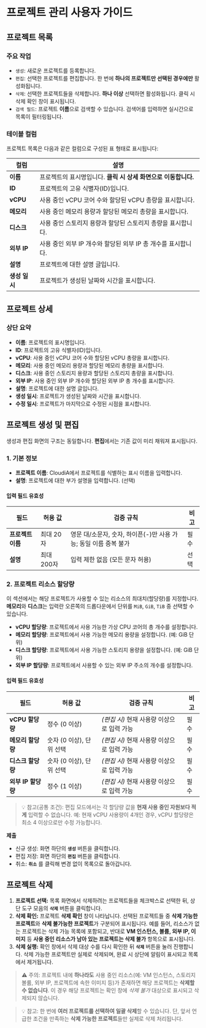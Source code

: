 # 프로젝트 관리 사용자 가이드

## 프로젝트 목록

### 주요 작업

- `생성`: 새로운 프로젝트를 등록합니다. 
- `편집`: 선택한 프로젝트를 편집합니다. 한 번에 **하나의 프로젝트만 선택된 경우에만** 활성화됩니다. 
- `삭제`: 선택한 프로젝트들을 삭제합니다. **하나 이상** 선택하면 활성화됩니다. 클릭 시 삭제 확인 창이 표시됩니다. 
- `검색 필드`: 프로젝트 **이름**으로 검색할 수 있습니다. 검색어를 입력하면 실시간으로 목록이 필터링됩니다.

### 테이블 컬럼

프로젝트 목록은 다음과 같은 컬럼으로 구성된 표 형태로 표시됩니다:

| 컬럼          | 설명                                                      |
| ------------- | --------------------------------------------------------- |
| **이름**      | 프로젝트의 표시명입니다. **클릭 시 상세 화면으로 이동합니다.** |
| **ID**        | 프로젝트의 고유 식별자(ID)입니다.                         |
| **vCPU**      | 사용 중인 vCPU 코어 수와 할당된 vCPU 총량을 표시합니다. |
| **메모리**    | 사용 중인 메모리 용량과 할당된 메모리 총량을 표시합니다. |
| **디스크**    | 사용 중인 스토리지 용량과 할당된 스토리지 총량을 표시합니다. |
| **외부 IP**   | 사용 중인 외부 IP 개수와 할당된 외부 IP 총 개수를 표시합니다. |
| **설명**      | 프로젝트에 대한 설명 글입니다.                            |
| **생성 일시** | 프로젝트가 생성된 날짜와 시간을 표시합니다.               |

## 프로젝트 상세

### 상단 요약

- **이름**: 프로젝트의 표시명입니다. 
- **ID**: 프로젝트의 고유 식별자(ID)입니다.
- **vCPU**: 사용 중인 vCPU 코어 수와 할당된 vCPU 총량을 표시합니다.
- **메모리**: 사용 중인 메모리 용량과 할당된 메모리 총량을 표시합니다.
- **디스크**: 사용 중인 스토리지 용량과 할당된 스토리지 총량을 표시합니다.
- **외부 IP**: 사용 중인 외부 IP 개수와 할당된 외부 IP 총 개수를 표시합니다.
- **설명**: 프로젝트에 대한 설명 글입니다.
- **생성 일시**: 프로젝트가 생성된 날짜와 시간을 표시합니다. 
- **수정 일시**: 프로젝트가 마지막으로 수정된 시점을 표시합니다. 

## 프로젝트 생성 및 편집

생성과 편집 화면의 구조는 동일합니다. **편집**에서는 기존 값이 미리 채워져 표시됩니다.

### 1. 기본 정보

- **프로젝트 이름**: CloudiA에서 프로젝트를 식별하는 표시 이름을 입력합니다.
- **설명**: 프로젝트에 대한 부가 설명을 입력합니다. (선택)

#### 입력 필드 유효성 

| 필드              | 허용 값    | 검증 규칙                                                    | 비고 |
| ----------------- | ---------- | ------------------------------------------------------------ | ---- |
| **프로젝트 이름** | 최대 20자  | 영문 대/소문자, 숫자, 하이픈(-)만 사용 가능; 동일 이름 중복 불가 | 필수 |
| **설명**          | 최대 200자 | 입력 제한 없음 (모든 문자 허용)                              | 선택 |

### 2. 프로젝트 리소스 할당량

이 섹션에서는 해당 프로젝트가 사용할 수 있는 리소스의 최대치(할당량)를 지정합니다. **메모리**와 **디스크**는 입력란 오른쪽의 드롭다운에서 단위를 `MiB`, `GiB`, `TiB` 중 선택할 수 있습니다.

- **vCPU 할당량**: 프로젝트에서 사용 가능한 가상 CPU 코어의 총 개수를 설정합니다.
- **메모리 할당량**: 프로젝트에서 사용 가능한 메모리 용량을 설정합니다. (예: GiB 단위)
- **디스크 할당량**: 프로젝트에서 사용 가능한 스토리지 용량을 설정합니다. (예: GiB 단위)
- **외부 IP 할당량**: 프로젝트에서 사용할 수 있는 외부 IP 주소의 개수를 설정합니다.

#### 입력 필드 유효성

| 필드               | 허용 값                  | 검증 규칙                                  | 비고 |
| ------------------ | ------------------------ | ------------------------------------------ | ---- |
| **vCPU 할당량**    | 정수 (0 이상)            | *(편집 시)* 현재 사용량 이상으로 입력 가능 | 필수 |
| **메모리 할당량**  | 숫자 (0 이상), 단위 선택 | *(편집 시)* 현재 사용량 이상으로 입력 가능 | 필수 |
| **디스크 할당량**  | 숫자 (0 이상), 단위 선택 | *(편집 시)* 현재 사용량 이상으로 입력 가능 | 필수 |
| **외부 IP 할당량** | 정수 (1 이상)            | *(편집 시)* 현재 사용량 이상으로 입력 가능 | 필수 |

> 💡 참고(공통 조건): 편집 모드에서는 각 할당량 값을 **현재 사용 중인 자원보다 적게** 입력할 수 없습니다. 예: 현재 vCPU 사용량이 4개인 경우, vCPU 할당량은 최소 4 이상으로만 수정 가능합니다.

**제출**

- 신규 생성: 화면 하단의 **`생성`** 버튼을 클릭합니다.
- 편집 저장: 화면 하단의 **`편집`** 버튼을 클릭합니다.
- 취소: **`취소`** 를 클릭해 변경 없이 목록으로 돌아갑니다.

## 프로젝트 삭제

1. **프로젝트 선택:** 목록 화면에서 삭제하려는 프로젝트들을 체크박스로 선택한 뒤, 상단 도구 모음의 **`삭제`** 버튼을 클릭합니다.
2. **삭제 확인:** 프로젝트 **삭제 확인** 창이 나타납니다. 선택된 프로젝트들 중 **삭제 가능한 프로젝트**와 **삭제 불가능한 프로젝트**가 구분되어 표시됩니다. 예를 들어, 리소스가 없는 프로젝트는 삭제 가능 목록에 포함되고, 반대로 **VM 인스턴스, 볼륨, 외부 IP, 이미지** 등 **사용 중인 리소스가 남아 있는 프로젝트는 삭제 불가** 항목으로 표시됩니다.
3. **삭제 실행:** 확인 창에서 삭제 대상 수를 다시 확인한 뒤 **`삭제`** 버튼을 눌러 진행합니다. 삭제 가능한 프로젝트만 실제로 삭제되며, 완료 시 상단에 알림이 표시되고 목록에서 제거됩니다.

> ⚠️ 주의: 프로젝트 내에 **하나라도** 사용 중인 리소스(예: VM 인스턴스, 스토리지 볼륨, 외부 IP, 프로젝트에 속한 이미지 등)가 존재하면 해당 프로젝트는 **삭제할 수 없습니다**. 이 경우 해당 프로젝트는 확인 창에 *삭제 불가* 대상으로 표시되고 삭제되지 않습니다.

> 💡 참고: 한 번에 **여러 프로젝트를 선택하여 일괄 삭제**할 수 있습니다. 단, 앞서 언급한 조건을 만족하는 **삭제 가능한 프로젝트**들만 실제로 삭제 처리됩니다.